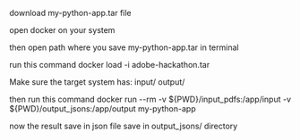 download my-python-app.tar file 

open docker on your system

then open path where you save my-python-app.tar in terminal

run this command
docker load -i adobe-hackathon.tar

Make sure the target system has:
input/
output/

then run this command
docker run --rm -v ${PWD}/input_pdfs:/app/input -v ${PWD}/output_jsons:/app/output my-python-app

now the result save in json file save in output_jsons/ directory